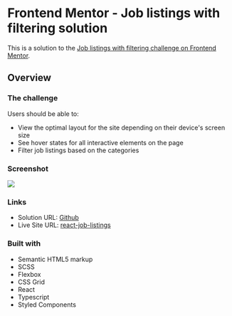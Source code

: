 # Frontend Mentor - Job listings with filtering solution

This is a solution to the [Job listings with filtering challenge on Frontend Mentor](https://www.frontendmentor.io/challenges/job-listings-with-filtering-ivstIPCt).

## Overview

### The challenge

Users should be able to:

- View the optimal layout for the site depending on their device's screen size
- See hover states for all interactive elements on the page
- Filter job listings based on the categories

### Screenshot

![](https://i.imgur.com/7aRByJo.png)

### Links

- Solution URL: [Github](https://github.com/NNICEEt/react-job-listings/)
- Live Site URL: [react-job-listings](https://nniceet.github.io/react-job-listings/)

### Built with

- Semantic HTML5 markup
- SCSS
- Flexbox
- CSS Grid
- React
- Typescript
- Styled Components
